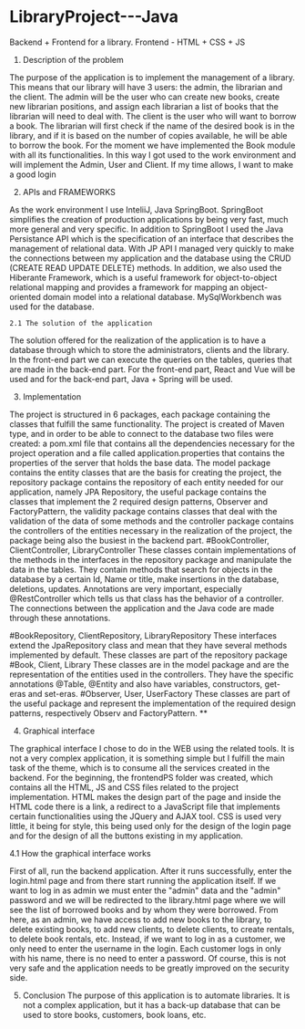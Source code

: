 # LibraryProject---Java
Backend + Frontend for a library. Frontend - HTML + CSS + JS

1. Description of the problem

The purpose of the application is to implement the management of a library. This means that our library will have 3 users: the admin, the librarian and the client. The admin will be the user who can create new books, create new librarian positions, and assign each librarian a list of books that the librarian will need to deal with. The client is the user who will want to borrow a book. The librarian will first check if the name of the desired book is in the library, and if it is based on the number of copies available, he will be able to borrow the book.
For the moment we have implemented the Book module with all its functionalities. In this way I got used to the work environment and will implement the Admin, User and Client. If my time allows, I want to make a good login

2. APIs and FRAMEWORKS 

As the work environment I use InteliiJ, Java SpringBoot. SpringBoot simplifies the creation of production applications by being very fast, much more general and very specific. In addition to SpringBoot I used the Java Persistance API which is the specification of an interface that describes the management of relational data. With JP API I managed very quickly to make the connections between my application and the database using the CRUD (CREATE READ UPDATE DELETE) methods. In addition, we also used the Hiberante Framework, which is a useful framework for object-to-object relational mapping and provides a framework for mapping an object-oriented domain model into a relational database. MySqlWorkbench was used for the database.

    2.1 The solution of the application  
    

The solution offered for the realization of the application is to have a database through which to store the administrators, clients and the library. In the front-end part we can execute the queries on the tables, queries that are made in the back-end part. For the front-end part, React and Vue will be used and for the back-end part, Java + Spring will be used.

3. Implementation

The project is structured in 6 packages, each package containing the classes that fulfill the same functionality. The project is created of Maven type, and in order to be able to connect to the database two files were created: a pom.xml file that contains all the dependencies necessary for the project operation and a file called application.properties that contains the properties of the server that holds the base data. The model package contains the entity classes that are the basis for creating the project, the repository package contains the repository of each entity needed for our application, namely JPA Repository, the useful package contains the classes that implement the 2 required design patterns, Observer and FactoryPattern, the validity package contains classes that deal with the validation of the data of some methods and the controller package contains the controllers of the entities necessary in the realization of the project, the package being also the busiest in the backend part.
#BookController, ClientController, LibraryController These classes contain implementations of the methods in the interfaces in the repository package and manipulate the data in the tables. They contain methods that search for objects in the database by a certain Id, Name or title, make insertions in the database, deletions, updates. Annotations are very important, especially @RestController which tells us that class has the behavior of a controller. The connections between the application and the Java code are made through these annotations.

#BookRepository, ClientRepository, LibraryRepository These interfaces extend the JpaRepository class and mean that they have several methods implemented by default. These classes are part of the repository package
#Book, Client, Library These classes are in the model package and are the representation of the entities used in the controllers. They have the specific annotations @Table, @Entity and also have variables, constructors, get-eras and set-eras.
#Observer, User, UserFactory These classes are part of the useful package and represent the implementation of the required design patterns, respectively Observ and FactoryPattern. ** 

4. Graphical interface

The graphical interface I chose to do in the WEB using the related tools. It is not a very complex application, it is something simple but I fulfill the main task of the theme, which is to consume all the services created in the backend. For the beginning, the frontendPS folder was created, which contains all the HTML, JS and CSS files related to the project implementation. HTML makes the design part of the page and inside the HTML code there is a link, a redirect to a JavaScript file that implements certain functionalities using the JQuery and AJAX tool. CSS is used very little, it being for style, this being used only for the design of the login page and for the design of all the buttons existing in my application.

4.1 How the graphical interface works 


First of all, run the backend application. After it runs successfully, enter the login.html page and from there start running the application itself. If we want to log in as admin we must enter the "admin" data and the "admin" password and we will be redirected to the library.html page where we will see the list of borrowed books and by whom they were borrowed. From here, as an admin, we have access to add new books to the library, to delete existing books, to add new clients, to delete clients, to create rentals, to delete book rentals, etc.
Instead, if we want to log in as a customer, we only need to enter the username in the login. Each customer logs in only with his name, there is no need to enter a password. Of course, this is not very safe and the application needs to be greatly improved on the security side.

5. Conclusion
The purpose of this application is to automate libraries. It is not a complex application, but it has a back-up database that can be used to store books, customers, book loans, etc.
